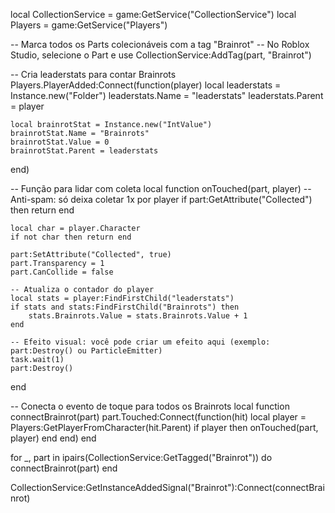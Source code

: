 local CollectionService = game:GetService("CollectionService")
local Players = game:GetService("Players")

-- Marca todos os Parts colecionáveis com a tag "Brainrot"
-- No Roblox Studio, selecione o Part e use CollectionService:AddTag(part, "Brainrot")

-- Cria leaderstats para contar Brainrots
Players.PlayerAdded:Connect(function(player)
    local leaderstats = Instance.new("Folder")
    leaderstats.Name = "leaderstats"
    leaderstats.Parent = player

    local brainrotStat = Instance.new("IntValue")
    brainrotStat.Name = "Brainrots"
    brainrotStat.Value = 0
    brainrotStat.Parent = leaderstats
end)

-- Função para lidar com coleta
local function onTouched(part, player)
    -- Anti-spam: só deixa coletar 1x por player
    if part:GetAttribute("Collected") then return end

    local char = player.Character
    if not char then return end

    part:SetAttribute("Collected", true)
    part.Transparency = 1
    part.CanCollide = false

    -- Atualiza o contador do player
    local stats = player:FindFirstChild("leaderstats")
    if stats and stats:FindFirstChild("Brainrots") then
        stats.Brainrots.Value = stats.Brainrots.Value + 1
    end

    -- Efeito visual: você pode criar um efeito aqui (exemplo: part:Destroy() ou ParticleEmitter)
    task.wait(1)
    part:Destroy()
end

-- Conecta o evento de toque para todos os Brainrots
local function connectBrainrot(part)
    part.Touched:Connect(function(hit)
        local player = Players:GetPlayerFromCharacter(hit.Parent)
        if player then
            onTouched(part, player)
        end
    end)
end

for _, part in ipairs(CollectionService:GetTagged("Brainrot")) do
    connectBrainrot(part)
end

CollectionService:GetInstanceAddedSignal("Brainrot"):Connect(connectBrainrot)
